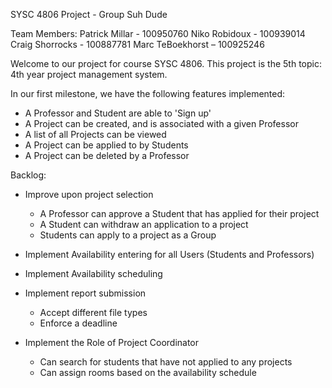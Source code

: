 SYSC 4806 Project - Group Suh Dude

Team Members:
Patrick Millar - 100950760
Niko Robidoux -   100939014	
Craig Shorrocks - 100887781
Marc TeBoekhorst – 100925246


Welcome to our project for course SYSC 4806. This project is the 5th topic: 4th year project management system.

In our first milestone, we have the following features implemented:
- A Professor and Student are able to 'Sign up'
- A Project can be created, and is associated with a given Professor
- A list of all Projects can be viewed
- A Project can be applied to by Students
- A Project can be deleted by a Professor


Backlog:

- Improve upon project selection
	- A Professor can approve a Student that has applied for their project
	- A Student can withdraw an application to a project
	- Students can apply to a project as a Group

- Implement Availability entering for all Users (Students and Professors)

- Implement Availability scheduling

- Implement report submission
	- Accept different file types
	- Enforce a deadline

- Implement the Role of Project Coordinator
	- Can search for students that have not applied to any projects
	- Can assign rooms based on the availability schedule
